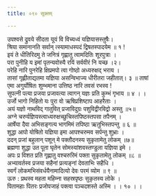 ```yaml
---
title: ०९० सूक्तम्

---
```

उपश्वसे द्रुवये सीदता यूयं वि विच्यध्वं यज्ञियासस्तुषैः।  
श्रिया समानानति सर्वान् त्स्यामाधस्पदं द्विषतस्पादयेम ॥ १ !  
इयं ते धीतिरिदमु ते जनित्रं गृह्णातु त्वामदितिः शूरपुत्राः ।  
परा पुनीहि य इमां पृतन्यवोस्यै रयिं सर्ववीरं नि यच्छ ।२।  
परेहि नारि पुनरेहि क्षिप्रमपो त्वा गोष्ठो अध्यरुक्षद् भराय ।  
तासां गृह्णीताद्यतमा यज्ञिया असन्विभाज्य धीरीतरा जहीतात्। ३ ॥ ताषां  
एमा अगुर्योषितः शुम्भमाना उत्तिष्ठ नारि तवसं रभस्व !  
सुपत्नी पत्या प्रजया प्रजावत्या त्वागन् यज्ञः प्रति कुम्भं गृभाय ॥ ४ । ।  
उर्जो भागो निहितो यः पुरा वो ऋषिप्रशिष्टाप आहरैताः ।  
अयं यज्ञो नाथविद् गातुवित् प्रजाविदुग्रः पशुविद्वीरविद्वो अस्तु ॥५॥  
अग्ने चरुर्यज्ञियस्त्वाध्यरुक्षच्छुचिस्तपिष्ठस्तपसा तपैनम् ।  
आर्षेया दैवा अभिसङ्गत्य भागमिमं तपिष्ठा ऋतुभिस्तपन्तु ॥ ६ ॥  
शुद्धा आपो योषितो यज्ञिया इमा आपश्चरुमव सर्पन्तु शुभ्राः ।  
ददन् प्रजां बहुलान् पशून् मे पक्तौदनस्य सुकृतामेतु लोकम् ॥७॥  
ब्रह्मणा शुद्धा उत पूता घृतेन सोमस्यांशवस्तण्डुला यज्ञिया इमे ।  
अपः प्र विशत प्रति गृह्णातु वश्चरुरिमं पक्ता सुकृतामेतु लोकम् ॥८ ॥  
अभ्यावर्तस्व प्रजया सहैनां प्रत्यङ्नां देवताभिः सहैधि ।  
स्वर्गं लोकमभिसंवर्धयैनामादित्यो देवः परमं व्योम ॥ ९ ॥  
ऊरु : प्रथस्व महता महिम्ना सहस्रपृष्ठः सुकृतस्य लोके ।  
पितामहाः पितरः प्रजोपजाहं पक्त्वा पञ्चदशस्ते अस्मि । । १० । ।  